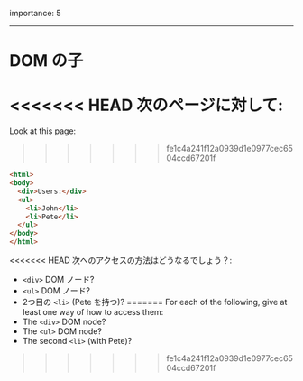 importance: 5

---

# DOM の子

<<<<<<< HEAD
次のページに対して:
=======
Look at this page:
>>>>>>> fe1c4a241f12a0939d1e0977cec6504ccd67201f

```html
<html>
<body>
  <div>Users:</div>
  <ul>
    <li>John</li>
    <li>Pete</li>
  </ul>
</body>
</html>
```

<<<<<<< HEAD
次へのアクセスの方法はどうなるでしょう？:
- `<div>` DOM ノード?
- `<ul>` DOM ノード?
- 2つ目の `<li>` (Pete を持つ)?
=======
For each of the following, give at least one way of how to access them:
- The `<div>` DOM node?
- The `<ul>` DOM node?
- The second `<li>` (with Pete)?
>>>>>>> fe1c4a241f12a0939d1e0977cec6504ccd67201f
